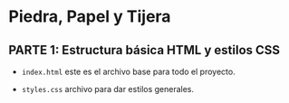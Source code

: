 # Piedra, Papel y Tijera

## PARTE 1: Estructura básica HTML y estilos CSS
 * `index.html` este es el archivo base para todo el proyecto.

* `styles.css` archivo para dar estilos generales.